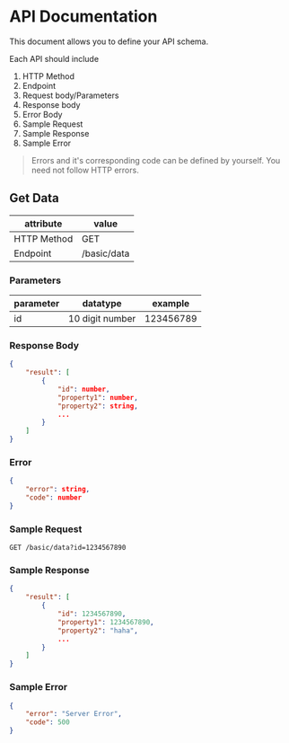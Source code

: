 # API Documentation

This document allows you to define your API schema.

Each API should include

1. HTTP Method
2. Endpoint
3. Request body/Parameters
4. Response body
5. Error Body
6. Sample Request
7. Sample Response
8. Sample Error

> Errors and it's corresponding code can be defined by yourself. You need not follow HTTP errors.

## Get Data

| attribute   | value       |
| ----------- | ----------- |
| HTTP Method | GET         |
| Endpoint    | /basic/data |

### Parameters

| parameter | datatype        | example   |
| --------- | --------------- | --------- |
| id        | 10 digit number | 123456789 |

### Response Body

```json
{
    "result": [
        {
            "id": number,
            "property1": number,
            "property2": string,
            ...
        }
    ]
}
```

### Error

```json
{
	"error": string,
	"code": number
}
```

### Sample Request

```http
GET /basic/data?id=1234567890
```

### Sample Response

```json
{
    "result": [
        {
            "id": 1234567890,
            "property1": 1234567890,
            "property2": "haha",
            ...
        }
    ]
}
```

### Sample Error

```json
{
	"error": "Server Error",
	"code": 500
}
```